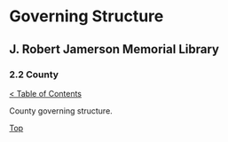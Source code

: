 [0]: ../README.md
[2.2]: county.md

# Governing Structure
## J. Robert Jamerson Memorial Library
### 2.2 County
[< Table of Contents][0]

County governing structure.

[Top][2.2]